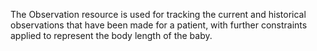 The Observation resource is used for tracking the current and historical observations that have been made for a patient, with further constraints applied to represent the body length of the baby.